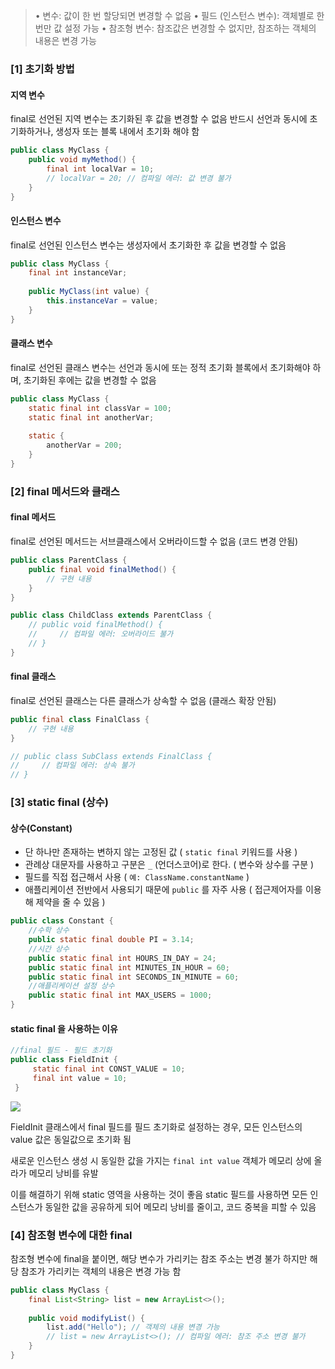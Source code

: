 >   •	변수: 값이 한 번 할당되면 변경할 수 없음
	•	필드 (인스턴스 변수): 객체별로 한 번만 값 설정 가능
	•	참조형 변수: 참조값은 변경할 수 없지만, 참조하는 객체의 내용은 변경 가능
    
### [1] 초기화 방법     
#### 지역 변수
final로 선언된 지역 변수는 초기화된 후 값을 변경할 수 없음
반드시 선언과 동시에 초기화하거나, 생성자 또는 블록 내에서 초기화 해야 함
```java
public class MyClass {
    public void myMethod() {
        final int localVar = 10;
        // localVar = 20; // 컴파일 에러: 값 변경 불가
    }
}
```
#### 인스턴스 변수
final로 선언된 인스턴스 변수는 생성자에서 초기화한 후 값을 변경할 수 없음
```java
public class MyClass {
    final int instanceVar;
    
    public MyClass(int value) {
        this.instanceVar = value;
    }
}
```

#### 클래스 변수
final로 선언된 클래스 변수는 선언과 동시에 또는 정적 초기화 블록에서 초기화해야 하며, 
초기화된 후에는 값을 변경할 수 없음
```java
public class MyClass {
    static final int classVar = 100;
    static final int anotherVar;
    
    static {
        anotherVar = 200;
    }
}
```


### [2] final 메서드와 클래스

#### final 메서드
final로 선언된 메서드는 서브클래스에서 오버라이드할 수 없음 (코드 변경 안됨)


```java
public class ParentClass {
    public final void finalMethod() {
        // 구현 내용
    }
}

public class ChildClass extends ParentClass {
    // public void finalMethod() {
    //     // 컴파일 에러: 오버라이드 불가
    // }
}
```

#### final 클래스

final로 선언된 클래스는 다른 클래스가 상속할 수 없음 (클래스 확장 안됨)

```java
public final class FinalClass {
    // 구현 내용
}

// public class SubClass extends FinalClass {
//     // 컴파일 에러: 상속 불가
// }
```


### [3] static final (상수)
#### 상수(Constant)
- 단 하나만 존재하는 변하지 않는 고정된 값 ( `static final` 키워드를 사용 )
- 관례상 대문자를 사용하고 구분은 `_` (언더스코어)로 한다. ( 변수와 상수를 구분 )
- 필드를 직접 접근해서 사용 ( `예: ClassName.constantName` ) 
- 애플리케이션 전반에서 사용되기 때문에 `public` 를 자주 사용 ( 접근제어자를 이용해 제약을 줄 수 있음 )


```java
public class Constant {
    //수학 상수
    public static final double PI = 3.14;
    //시간 상수
    public static final int HOURS_IN_DAY = 24; 
    public static final int MINUTES_IN_HOUR = 60; 
    public static final int SECONDS_IN_MINUTE = 60; 
    //애플리케이션 설정 상수
    public static final int MAX_USERS = 1000;
}


```
#### static final 을 사용하는 이유

```java
//final 필드 - 필드 초기화 
public class FieldInit {
     static final int CONST_VALUE = 10;
     final int value = 10;
 }
```

![](https://velog.velcdn.com/images/boram0415/post/1a5d1274-ead0-415b-a9cd-a71f4cf47338/image.png)

FieldInit 클래스에서 final 필드를 필드 초기화로 설정하는 경우, 모든 인스턴스의 value 값은 동일값으로 초기화 됨 

새로운 인스턴스 생성 시 동일한 값을 가지는 `final int value` 객체가 메모리 상에 올라가 메모리 낭비를 유발

이를 해결하기 위해 static 영역을 사용하는 것이 좋음
static 필드를 사용하면 모든 인스턴스가 동일한 값을 공유하게 되어 메모리 낭비를 줄이고, 코드 중복을 피할 수 있음

### [4] 참조형 변수에 대한 final
참조형 변수에 final을 붙이면, 해당 변수가 가리키는 참조 주소는 변경 불가 하지만 
해당 참조가 가리키는 객체의 내용은 변경 가능 함
```java
public class MyClass {
    final List<String> list = new ArrayList<>();
    
    public void modifyList() {
        list.add("Hello"); // 객체의 내용 변경 가능
        // list = new ArrayList<>(); // 컴파일 에러: 참조 주소 변경 불가
    }
}
```
